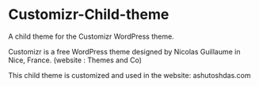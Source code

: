 # Customizr-Child-theme
A child theme for the Customizr WordPress theme.

Customizr is a free WordPress theme designed by Nicolas Guillaume in Nice, France. (website : Themes and Co)

This child theme is customized and used in the website: ashutoshdas.com
